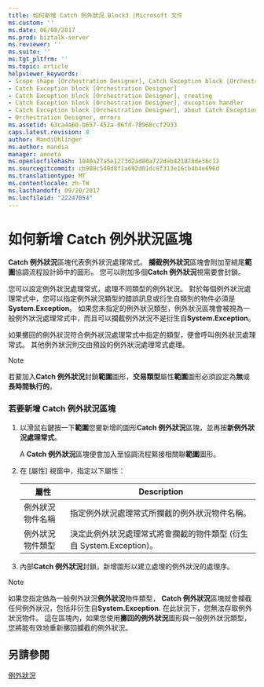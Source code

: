 ```yaml
---
title: 如何新增 Catch 例外狀況 Block3 |Microsoft 文件
ms.custom: ''
ms.date: 06/08/2017
ms.prod: biztalk-server
ms.reviewer: ''
ms.suite: ''
ms.tgt_pltfrm: ''
ms.topic: article
helpviewer_keywords:
- Scope shape [Orchestration Designer], Catch Exception block [Orchestration Designer]
- Catch Exception block [Orchestration Designer]
- Catch Exception block [Orchestration Designer], creating
- Catch Exception block [Orchestration Designer], exception handler
- Catch Exception block [Orchestration Designer], about Catch Exception blocks
- Orchestration Designer, errors
ms.assetid: 63ca4a60-b657-452a-86fd-78968ccf2933
caps.latest.revision: 8
author: MandiOhlinger
ms.author: mandia
manager: anneta
ms.openlocfilehash: 1040a27a5e1273d2ad80a722deb421878de36c12
ms.sourcegitcommit: cb908c540d8f1a692d01dc8f313e16cb4b4e696d
ms.translationtype: MT
ms.contentlocale: zh-TW
ms.lasthandoff: 09/20/2017
ms.locfileid: "22247054"
---
```

# <a name="how-to-add-a-catch-exception-block"></a>如何新增 Catch 例外狀況區塊
**Catch 例外狀況**區塊代表例外狀況處理常式。 **攔截例外狀況**區塊會附加至結尾**範圍**協調流程設計師中的圖形。 您可以附加多個**Catch 例外狀況**視需要會封鎖。  
  
 您可以設定例外狀況處理常式，處理不同類型的例外狀況。 對於每個例外狀況處理常式中，您可以指定例外狀況類型的錯誤訊息或衍生自類別的物件必須是**System.Exception**。 如果您未指定的例外狀況類型，例外狀況區塊會被視為一般例外狀況處理常式中，而且可以攔截例外狀況不是衍生自**System.Exception**。  
  
 如果擲回的例外狀況符合例外狀況處理常式中指定的類型，便會呼叫例外狀況處理常式。 其他例外狀況則交由預設的例外狀況處理常式處理。  
  
> [!NOTE]
>  若要加入**Catch 例外狀況**封鎖**範圍**圖形，**交易類型**屬性**範圍**圖形必須設定為**無**或**長時間執行的**。  
  
### <a name="to-add-a-catch-exception-block"></a>若要新增 Catch 例外狀況區塊  
  
1.  以滑鼠右鍵按一下**範圍**您要新增的圖形**Catch 例外狀況**區塊，並再按**新例外狀況處理常式**。  
  
     A **Catch 例外狀況**區塊便會加入至協調流程緊接相關聯**範圍**圖形。  
  
2.  在 [屬性] 視窗中，指定以下屬性：  
  
    |屬性|Description|  
    |--------------|-----------------|  
    |例外狀況物件名稱|指定例外狀況處理常式所攔截的例外狀況物件名稱。|  
    |例外狀況物件類型|決定此例外狀況處理常式將會攔截的物件類型 (衍生自 System.Exception)。|  
  
3.  內部**Catch 例外狀況**封鎖，新增圖形以建立處理的例外狀況的處理序。  
  
> [!NOTE]
>  如果您指定做為一般例外狀況**例外狀況**物件類型， **Catch 例外狀況**區塊就會攔截任何例外狀況，包括非衍生自**System.Exception**. 在此狀況下，您無法存取例外狀況物件。 這在區塊內，如果您使用**擲回的例外狀況**圖形與一般例外狀況類型，您將能有效地重新擲回攔截的例外狀況。  
  
## <a name="see-also"></a>另請參閱  
 [例外狀況](../core/exceptions.md)
